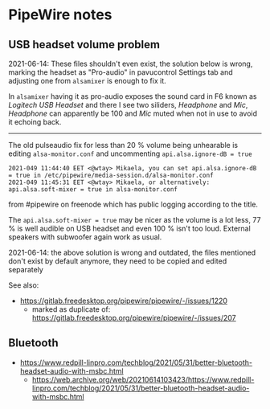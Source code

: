 # PipeWire notes

## USB headset volume problem

2021-06-14: These files shouldn't even exist, the solution below is wrong,
marking the headset as "Pro-audio" in pavucontrol Settings tab and adjusting
one from `alsamixer` is enough to fix it.

In `alsamixer` having it as pro-audio exposes the sound card in F6 known as
*Logitech USB Headset* and there I see two siliders, *Headphone* and *Mic*,
*Headphone* can apparently be 100 and *Mic* muted when not in use to avoid
it echoing back.

* * * * *

The old pulseaudio fix for less than 20 % volume being unhearable is editing
`alsa-monitor.conf` and uncommenting `api.alsa.ignore-dB = true`

```
2021-049 11:44:40 EET <@wtay> Mikaela, you can set api.alsa.ignore-dB = true in /etc/pipewire/media-session.d/alsa-monitor.conf
2021-049 11:45:31 EET <@wtay> Mikaela, or alternatively: api.alsa.soft-mixer = true in alsa-monitor.conf
```

from #pipewire on freenode which has public logging according to the title.

The `api.alsa.soft-mixer = true` may be nicer as the volume is a lot less,
77 % is well audible on USB headset and even 100 % isn't too loud. External
speakers with subwoofer again work as usual.

2021-06-14: the above solution is wrong and outdated, the files mentioned
don't exist by default anymore, they need to be copied and edited separately

See also:

* https://gitlab.freedesktop.org/pipewire/pipewire/-/issues/1220
  * marked as duplicate of: https://gitlab.freedesktop.org/pipewire/pipewire/-/issues/207

## Bluetooth

* https://www.redpill-linpro.com/techblog/2021/05/31/better-bluetooth-headset-audio-with-msbc.html
  * https://web.archive.org/web/20210614103423/https://www.redpill-linpro.com/techblog/2021/05/31/better-bluetooth-headset-audio-with-msbc.html
